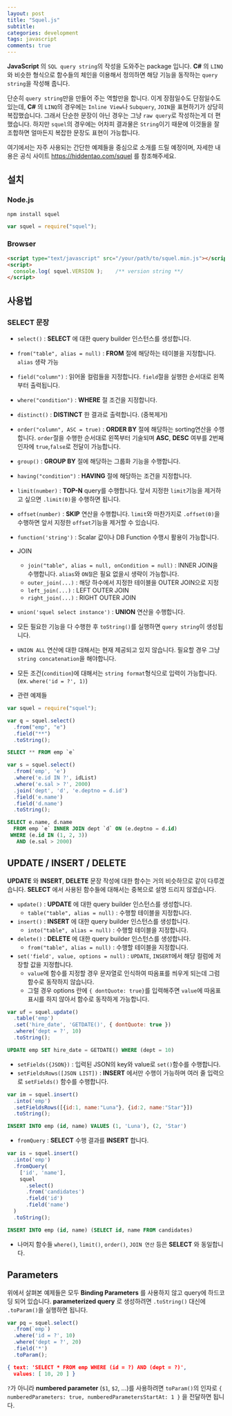 ```yaml
---
layout: post
title: "Squel.js"
subtitle:  
categories: development
tags: javascript
comments: true
---
```


**JavaScript** 의 `SQL query string`의 작성을 도와주는 package 입니다.
**C#** 의 `LINQ`와 비슷한 형식으로 함수들의 체인을 이용해서 정의하면 해당 기능을 동작하는 `query string`을 작성해 줍니다.

단순히 `query string`만을 만들어 주는 역할만을 합니다.
이게 장점일수도 단점일수도 있는데, **C#** 의 `LINQ`의 경우에는 `Inline View`나 `Subquery`, `JOIN`을 표현하기가 상당히 복잡했습니다. 그래서 단순한 문장이 아닌 경우는 그냥 `raw query`로 작성하는게 더 편했습니다.
하지만 `squel`의 경우에는 어차피 결과물은 `String`이기 때문에 이것들을 잘 조합하면 얼마든지 복잡한 문장도 표현이 가능합니다.


여기에서는 자주 사용되는 간단한 예제들을 중심으로 소개를 드릴 예정이며,
자세한 내용은 공식 사이트 <https://hiddentao.com/squel> 를 참조해주세요.

## 설치

### Node.js

```Shell
npm install squel
```

```JavaScript
var squel = require("squel");
```

### Browser

```HTML
<script type="text/javascript" src="/your/path/to/squel.min.js"></script>
<script>
  console.log( squel.VERSION );    /** version string **/
</script>
```

## 사용법

### SELECT 문장

- `select()` : **SELECT** 에 대한 query builder 인스턴스를 생성합니다.
- `from("table", alias = null)` : **FROM** 절에 해당하는 테이블을 지정합니다. `alias` 생략 가능
- `field("column")` : 읽어올 컬럼들을 지정합니다. `field`절을 실행한 순서대로 왼쪽부터 출력됩니다.
- `where("condition")` : **WHERE** 절 조건을 지정합니다.
- `distinct()` : **DISTINCT** 한 결과로 출력합니다. (중복제거)
- `order("column", ASC = true)` : **ORDER BY** 절에 해당하는 sorting연산을 수행합니다. `order`절을 수행한 순서대로 왼쪽부터 기술되며 **ASC**, **DESC** 여부를 2번째 인자에 `true`,`false`로 전달이 가능합니다.
- `group()` : **GROUP BY** 절에 해당하는 그룹화 기능을 수행합니다.
- `having("condition")` : **HAVING** 절에 해당하는 조건을 지정합니다.
- `limit(number)` : **TOP-N** query를 수행합니다. 앞서 지정한 `limit`기능을 제거하고 싶으면 `.limit(0)`을 수행하면 됩니다.
- `offset(number)` : **SKIP** 연산을 수행합니다. `limit`와 마찬가지로 `.offset(0)`을 수행하면 앞서 지정한 `offset`기능을 제거할 수 있습니다.
- `function('string')` : Scalar 값이나 DB Function 수행시 활용이 가능합니다.
- JOIN
  - `join("table", alias = null, onCondition = null)` : INNER JOIN을 수행합니다. `alias`와 `ON절`은 필요 없을시 생략이 가능합니다.
  - `outer_join(...)` : 해당 하수에서 지정한 테이블을 OUTER JOIN으로 지정
  - `left_join(...)` : LEFT OUTER JOIN
  - `right_join(...)` : RIGHT OUTER JOIN
- `union('squel select instance')` : **UNION** 연산을 수행합니다.

- 모든 필요한 기능을 다 수행한 후 `toString()`를 실행하면 `query string`이 생성됩니다.

- `UNION ALL` 연산에 대한 대해서는 현재 제공되고 있지 않습니다. 필요할 경우 그냥 `string concatenation`을 해야합니다.

- 모든 조건(`condition`)에 대해서는 `string format`형식으로 입력이 가능합니다. (ex. `where('id = ?', 1)`)

- 관련 예제들

```JavaScript
var squel = require("squel");

var q = squel.select()
  .from("emp", "e")
  .field("**")
  .toString();
```

```SQL
SELECT ** FROM emp `e`
```

```JavaScript
var s = squel.select()
  .from('emp', 'e')
  .where('e.id IN ?', idList)
  .where('e.sal > ?', 2000)
  .join('dept', 'd', 'e.deptno = d.id')
  .field('e.name')
  .field('d.name')
  .toString();
```

```SQL
SELECT e.name, d.name  
  FROM emp `e` INNER JOIN dept `d` ON (e.deptno = d.id)  
 WHERE (e.id IN (1, 2, 3))  
   AND (e.sal > 2000)
```

## UPDATE / INSERT / DELETE

**UPDATE** 와 **INSERT**, **DELETE** 문장 작성에 대한 함수는 거의 비슷하므로 같이 다루겠습니다.
**SELECT** 에서 사용된 함수들에 대해서는 중복으로 설명 드리지 않겠습니다.

- `update()` : **UPDATE** 에 대한 query builder 인스턴스를 생성합니다.
  - `table("table", alias = null)` : 수행할 테이블을 지정합니다.
- `insert()` : **INSERT** 에 대한 query builder 인스턴스를 생성합니다.
  - `into("table", alias = null)` : 수행할 테이블을 지정합니다.
- `delete()` : **DELETE** 에 대한 query builder 인스턴스를 생성합니다.
  - `from("table", alias = null)` : 수행할 테이블을 지정합니다.
- `set('field', value, options = null)` : `UPDATE`, `INSERT`에서 해당 컬럼에 저장할 값을 지정합니다.
  - `value`에 함수를 지정할 경우 문자열로 인식하여 따옴표를 씌우게 되는데 그럼 함수로 동작하지 않습니다.
  - 그럴 경우 options 란에 `{ dontQuote: true}`를 입력해주면 `value`에 따옴표 표시를 하지 않아서 함수로 동작하게 가능합니다.

```JavaScript
var uf = squel.update()
  .table('emp')
  .set('hire_date', 'GETDATE()', { dontQuote: true })
  .where('dept = ?', 10)
  .toString();
```

```SQL
UPDATE emp SET hire_date = GETDATE() WHERE (dept = 10)
```

- `setFields({JSON})` : 입력된 JSON의 key와 value로 `set()`함수를 수행합니다.
- `setFieldsRows([JSON LIST])` : **INSERT** 에서만 수행이 가능하며 여러 줄 입력으로 `setFields()` 함수를 수행합니다.

```JavaScript
var im = squel.insert()
  .into('emp')
  .setFieldsRows([{id:1, name:"Luna"}, {id:2, name:"Star"}])
  .toString();
```

```SQL
INSERT INTO emp (id, name) VALUES (1, 'Luna'), (2, 'Star')
```

- `fromQuery` : **SELECT** 수행 결과를 **INSERT** 합니다.

```JavaScript
var is = squel.insert()
  .into('emp')
  .fromQuery(
    ['id', 'name'],
    squel
      .select()
      .from('candidates')
      .field('id')
      .field('name')
  )
  .toString();
```

```SQL
INSERT INTO emp (id, name) (SELECT id, name FROM candidates)
```



- 나머지 함수들 `where()`, `limit()`, `order()`, `JOIN 연산` 등은 **SELECT** 와 동일합니다.

## Parameters

위에서 살펴본 예제들은 모두 **Binding Parameters** 를 사용하지 않고 query에 하드코딩 되어 있습니다.
**parameterized query** 로 생성하려면 `.toString()` 대신에 `.toParam()`을 실행하면 됩니다.

```JavaScript
var pq = squel.select()
  .from(`emp`)
  .where('id = ?', 10)
  .where('dept = ?', 20)
  .field('*')
  .toParam();
```

```JSON
{ text: 'SELECT * FROM emp WHERE (id = ?) AND (dept = ?)',
  values: [ 10, 20 ] }
```

`?`가 아니라 **numbered parameter** (`$1`, `$2`, ...)를 사용하려면 `toParam()`의 인자로 `{ numberedParameters: true, numberedParametersStartAt: 1 }` 을 전달하면 됩니다.
